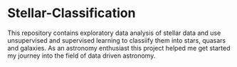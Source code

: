 # Stellar-Classification
This repository contains exploratory data analysis of stellar data and use unsupervised and supervised learning to classiify them into stars, quasars and galaxies.
As an astronomy enthusiast this project helped me get started my journey into the field of data driven astronomy. 
